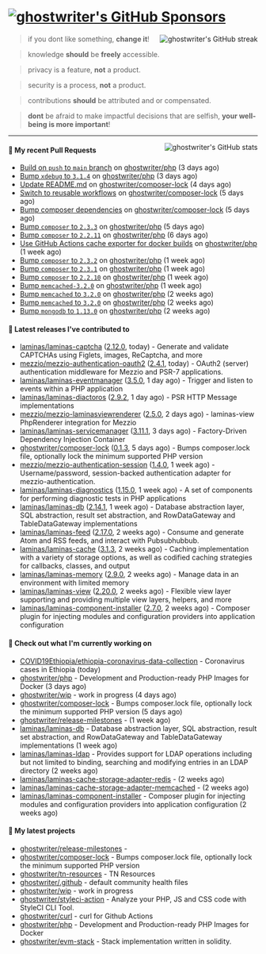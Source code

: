 # [![ghostwriter's GitHub Sponsors](https://img.shields.io/github/sponsors/ghostwriter?label=Sponsors&style=flat-square&logo=GitHub%20Sponsors)](https://github.com/sponsors/ghostwriter)

<img alt="ghostwriter's GitHub streak" align="right" src="https://github-readme-streak-stats.herokuapp.com/?user=ghostwriter">

> if you dont like something, **change it**!

> knowledge **should** be **freely** accessible.

> privacy is a feature, **not** a product.

> security is a process, **not** a product.

> contributions **should** be attributed and or compensated.

> **dont** be afraid to make impactful decisions that are selfish, **your well-being is more important**!

---

<img alt="ghostwriter's GitHub stats" align="right" src="https://github-readme-stats.vercel.app/api?username=ghostwriter&show_icons=true&count_private=true&hide_title=true&hide_rank=true&icon_color=333">

#### 🔨 My recent Pull Requests

- [Build on `push` to `main` branch](https://github.com/ghostwriter/php/pull/35) on [ghostwriter/php](https://github.com/ghostwriter/php) (3 days ago)
- [Bump `xdebug` to `3.1.4`](https://github.com/ghostwriter/php/pull/34) on [ghostwriter/php](https://github.com/ghostwriter/php) (3 days ago)
- [Update README.md](https://github.com/ghostwriter/composer-lock/pull/7) on [ghostwriter/composer-lock](https://github.com/ghostwriter/composer-lock) (4 days ago)
- [Switch to reusable workflows](https://github.com/ghostwriter/composer-lock/pull/5) on [ghostwriter/composer-lock](https://github.com/ghostwriter/composer-lock) (5 days ago)
- [Bump composer dependencies](https://github.com/ghostwriter/composer-lock/pull/4) on [ghostwriter/composer-lock](https://github.com/ghostwriter/composer-lock) (5 days ago)
- [Bump `composer` to `2.3.3`](https://github.com/ghostwriter/php/pull/33) on [ghostwriter/php](https://github.com/ghostwriter/php) (5 days ago)
- [Bump `composer` to `2.2.11`](https://github.com/ghostwriter/php/pull/32) on [ghostwriter/php](https://github.com/ghostwriter/php) (6 days ago)
- [Use GitHub Actions cache exporter for docker builds](https://github.com/ghostwriter/php/pull/31) on [ghostwriter/php](https://github.com/ghostwriter/php) (1 week ago)
- [Bump `composer` to `2.3.2`](https://github.com/ghostwriter/php/pull/30) on [ghostwriter/php](https://github.com/ghostwriter/php) (1 week ago)
- [Bump `composer` to `2.3.1`](https://github.com/ghostwriter/php/pull/29) on [ghostwriter/php](https://github.com/ghostwriter/php) (1 week ago)
- [Bump `composer` to `2.2.10`](https://github.com/ghostwriter/php/pull/28) on [ghostwriter/php](https://github.com/ghostwriter/php) (1 week ago)
- [Bump `memcached-3.2.0`](https://github.com/ghostwriter/php/pull/27) on [ghostwriter/php](https://github.com/ghostwriter/php) (1 week ago)
- [Bump `memcached` to `3.2.0`](https://github.com/ghostwriter/php/pull/26) on [ghostwriter/php](https://github.com/ghostwriter/php) (2 weeks ago)
- [Bump `memcached` to `3.2.0`](https://github.com/ghostwriter/php/pull/25) on [ghostwriter/php](https://github.com/ghostwriter/php) (2 weeks ago)
- [Bump `mongodb` to `1.13.0`](https://github.com/ghostwriter/php/pull/24) on [ghostwriter/php](https://github.com/ghostwriter/php) (2 weeks ago)

#### 🔭 Latest releases I've contributed to

- [laminas/laminas-captcha](https://github.com/laminas/laminas-captcha) ([2.12.0](https://github.com/laminas/laminas-captcha/releases/tag/2.12.0), today) - Generate and validate CAPTCHAs using Figlets, images, ReCaptcha, and more
- [mezzio/mezzio-authentication-oauth2](https://github.com/mezzio/mezzio-authentication-oauth2) ([2.4.1](https://github.com/mezzio/mezzio-authentication-oauth2/releases/tag/2.4.1), today) - OAuth2 (server) authentication middleware for Mezzio and PSR-7 applications.
- [laminas/laminas-eventmanager](https://github.com/laminas/laminas-eventmanager) ([3.5.0](https://github.com/laminas/laminas-eventmanager/releases/tag/3.5.0), 1 day ago) - Trigger and listen to events within a PHP application
- [laminas/laminas-diactoros](https://github.com/laminas/laminas-diactoros) ([2.9.2](https://github.com/laminas/laminas-diactoros/releases/tag/2.9.2), 1 day ago) - PSR HTTP Message implementations
- [mezzio/mezzio-laminasviewrenderer](https://github.com/mezzio/mezzio-laminasviewrenderer) ([2.5.0](https://github.com/mezzio/mezzio-laminasviewrenderer/releases/tag/2.5.0), 2 days ago) - laminas-view PhpRenderer integration for Mezzio
- [laminas/laminas-servicemanager](https://github.com/laminas/laminas-servicemanager) ([3.11.1](https://github.com/laminas/laminas-servicemanager/releases/tag/3.11.1), 3 days ago) - Factory-Driven Dependency Injection Container
- [ghostwriter/composer-lock](https://github.com/ghostwriter/composer-lock) ([0.1.3](https://github.com/ghostwriter/composer-lock/releases/tag/0.1.3), 5 days ago) - Bumps composer.lock file, optionally lock the minimum supported PHP version
- [mezzio/mezzio-authentication-session](https://github.com/mezzio/mezzio-authentication-session) ([1.4.0](https://github.com/mezzio/mezzio-authentication-session/releases/tag/1.4.0), 1 week ago) - Username/password, session-backed authentication adapter for mezzio-authentication.
- [laminas/laminas-diagnostics](https://github.com/laminas/laminas-diagnostics) ([1.15.0](https://github.com/laminas/laminas-diagnostics/releases/tag/1.15.0), 1 week ago) - A set of components for performing diagnostic tests in PHP applications
- [laminas/laminas-db](https://github.com/laminas/laminas-db) ([2.14.1](https://github.com/laminas/laminas-db/releases/tag/2.14.1), 1 week ago) - Database abstraction layer, SQL abstraction, result set abstraction, and RowDataGateway and TableDataGateway implementations
- [laminas/laminas-feed](https://github.com/laminas/laminas-feed) ([2.17.0](https://github.com/laminas/laminas-feed/releases/tag/2.17.0), 2 weeks ago) - Consume and generate Atom and RSS feeds, and interact with Pubsubhubbub.
- [laminas/laminas-cache](https://github.com/laminas/laminas-cache) ([3.1.3](https://github.com/laminas/laminas-cache/releases/tag/3.1.3), 2 weeks ago) - Caching implementation with a variety of storage options, as well as codified caching strategies for callbacks, classes, and output
- [laminas/laminas-memory](https://github.com/laminas/laminas-memory) ([2.9.0](https://github.com/laminas/laminas-memory/releases/tag/2.9.0), 2 weeks ago) - Manage data in an environment with limited memory
- [laminas/laminas-view](https://github.com/laminas/laminas-view) ([2.20.0](https://github.com/laminas/laminas-view/releases/tag/2.20.0), 2 weeks ago) - Flexible view layer supporting and providing multiple view layers, helpers, and more
- [laminas/laminas-component-installer](https://github.com/laminas/laminas-component-installer) ([2.7.0](https://github.com/laminas/laminas-component-installer/releases/tag/2.7.0), 2 weeks ago) - Composer plugin for injecting modules and configuration providers into application configuration

#### 👷 Check out what I'm currently working on

- [COVID19Ethiopia/ethiopia-coronavirus-data-collection](https://github.com/COVID19Ethiopia/ethiopia-coronavirus-data-collection) - Coronavirus cases in Ethiopia (today)
- [ghostwriter/php](https://github.com/ghostwriter/php) - Development and Production-ready PHP Images for Docker (3 days ago)
- [ghostwriter/wip](https://github.com/ghostwriter/wip) - work in progress (4 days ago)
- [ghostwriter/composer-lock](https://github.com/ghostwriter/composer-lock) - Bumps composer.lock file, optionally lock the minimum supported PHP version (5 days ago)
- [ghostwriter/release-milestones](https://github.com/ghostwriter/release-milestones) -  (1 week ago)
- [laminas/laminas-db](https://github.com/laminas/laminas-db) - Database abstraction layer, SQL abstraction, result set abstraction, and RowDataGateway and TableDataGateway implementations (1 week ago)
- [laminas/laminas-ldap](https://github.com/laminas/laminas-ldap) - Provides support for LDAP operations including but not limited to binding, searching and modifying entries in an LDAP directory (2 weeks ago)
- [laminas/laminas-cache-storage-adapter-redis](https://github.com/laminas/laminas-cache-storage-adapter-redis) -  (2 weeks ago)
- [laminas/laminas-cache-storage-adapter-memcached](https://github.com/laminas/laminas-cache-storage-adapter-memcached) -  (2 weeks ago)
- [laminas/laminas-component-installer](https://github.com/laminas/laminas-component-installer) - Composer plugin for injecting modules and configuration providers into application configuration (2 weeks ago)

#### 🌱 My latest projects

- [ghostwriter/release-milestones](https://github.com/ghostwriter/release-milestones) - 
- [ghostwriter/composer-lock](https://github.com/ghostwriter/composer-lock) - Bumps composer.lock file, optionally lock the minimum supported PHP version
- [ghostwriter/tn-resources](https://github.com/ghostwriter/tn-resources) - TN Resources
- [ghostwriter/.github](https://github.com/ghostwriter/.github) - default community health files
- [ghostwriter/wip](https://github.com/ghostwriter/wip) - work in progress
- [ghostwriter/styleci-action](https://github.com/ghostwriter/styleci-action) - Analyze your PHP, JS and CSS code with StyleCI CLI Tool.
- [ghostwriter/curl](https://github.com/ghostwriter/curl) - curl for Github Actions
- [ghostwriter/php](https://github.com/ghostwriter/php) - Development and Production-ready PHP Images for Docker
- [ghostwriter/evm-stack](https://github.com/ghostwriter/evm-stack) - Stack implementation written in solidity.

